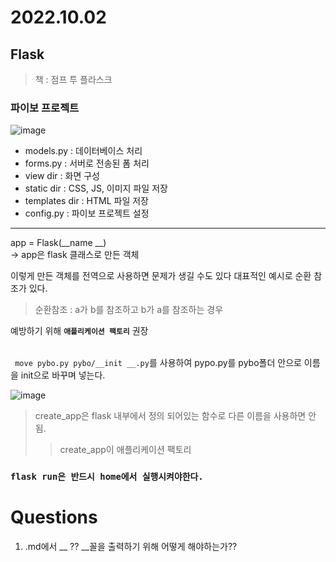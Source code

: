 # **2022.10.02**
## Flask
> 책 : 점프 투 플라스크
### 파이보 프로젝트
![image](https://user-images.githubusercontent.com/101881031/193402179-a15f8fb3-b0da-4bdb-a504-5c1b8c79fb5c.png)
- models.py : 데이터베이스 처리 
- forms.py : 서버로 전송된 폼 처리 
- view dir : 화면 구성 
- static dir : CSS, JS, 이미지 파일 저장 
- templates dir : HTML 파일 저장 
- config.py : 파이보 프로젝트 설정
- - -
app = Flask(__name __)<br>
-> app은 flask 클래스로 만든 객체

이렇게 만든 객체를 전역으로 사용하면 문제가 생길 수도 있다
대표적인 예시로 순환 참조가 있다.
> 순환참조 : a가 b를 참조하고 b가 a를 참조하는 경우 <br>

예방하기 위해 **`애플리케이션 팩토리`** 권장 <br><br>

<code> move pybo.py pybo/__init __.py</code>를 사용하여 pypo.py를 pybo폴더 안으로 이름을 init으로 바꾸며 넣는다.

![image](https://user-images.githubusercontent.com/101881031/193406587-6d4adf99-38af-4887-a553-2a9d00014a82.png)

>create_app은 flask 내부에서 정의 되어있는 함수로 다른 이름을 사용하면 안됨. <br>
>>create_app이 애플리케이션 팩토리

### `flask run은 반드시 home에서 실행시켜야한다.`

# Questions
1. .md에서 __ ?? __꼴을 출력하기 위해 어떻게 해야하는가??